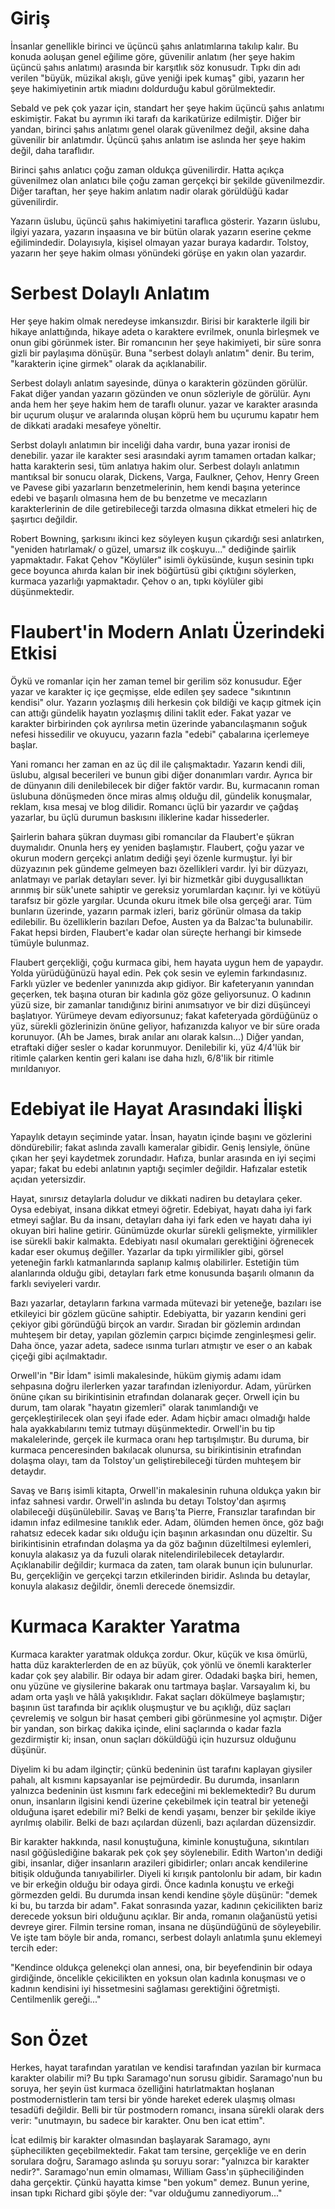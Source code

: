 # Giriş
İnsanlar genellikle birinci ve üçüncü şahıs anlatımlarına takılıp kalır.
Bu konuda aoluşan genel eğilime göre, güvenilir anlatım (her şeye hakim üçüncü şahıs anlatımı) arasında bir karşıtlık söz konusudr.
Tıpkı din adı verilen "büyük, müzikal akışlı, güve yeniği ipek kumaş" gibi, yazarın her şeye hakimiyetinin artık miadını doldurduğu kabul görülmektedir.

Sebald ve pek çok yazar için, standart her şeye hakim üçüncü şahıs anlatımı eskimiştir.
Fakat bu ayrımın iki tarafı da karikatürize edilmiştir.
Diğer bir yandan, birinci şahıs anlatımı genel olarak güvenilmez değil, aksine daha güvenilir bir anlatımdır.
Üçüncü şahıs anlatım ise aslında her şeye hakim değil, daha taraflıdır.

Birinci şahıs anlatıcı çoğu zaman oldukça güvenilirdir.
Hatta açıkça güvenilmez olan anlatıcı bile çoğu zaman gerçekçi bir şekilde güvenilmezdir.
Diğer taraftan, her şeye hakim anlatım nadir olarak görüldüğü kadar güvenilirdir.

Yazarın üslubu, üçüncü şahıs hakimiyetini taraflıca gösterir.
Yazarın üslubu, ilgiyi yazara, yazarın inşaasına ve bir bütün olarak yazarın eserine çekme eğilimindedir.
Dolayısıyla, kişisel olmayan yazar buraya kadardır.
Tolstoy, yazarın her şeye hakim olması yönündeki görüşe en yakın olan yazardır.

# Serbest Dolaylı Anlatım
Her şeye hakim olmak neredeyse imkansızdır.
Birisi bir karakterle ilgili bir hikaye anlattığında, hikaye adeta o karaktere evrilmek, onunla birleşmek ve onun gibi görünmek ister.
Bir romancının her şeye hakimiyeti, bir süre sonra gizli bir paylaşıma dönüşür.
Buna "serbest dolaylı anlatım" denir.
Bu terim, "karakterin içine girmek" olarak da açıklanabilir.

Serbest dolaylı anlatım sayesinde, dünya o karakterin gözünden görülür.
Fakat diğer yandan yazarın gözünden ve onun sözleriyle de görülür.
Aynı anda hem her şeye hakim hem de taraflı olunur.
yazar ve karakter arasında bir uçurum oluşur ve aralarında oluşan köprü hem bu uçurumu kapatır hem de dikkati aradaki mesafeye yöneltir.

Serbst dolaylı anlatımın bir inceliği daha vardır, buna yazar ironisi de denebilir.
yazar ile karakter sesi arasındaki ayrım tamamen ortadan kalkar; hatta karakterin sesi, tüm anlatıya hakim olur.
Serbest dolaylı anlatımın mantıksal bir sonucu olarak, Dickens, Varga, Faulkner, Çehov, Henry Green ve Pavese gibi yazarların benzetmelerinin, hem kendi başına yeterince edebi ve başarılı olmasına hem de bu benzetme ve mecazların karakterlerinin de dile getirebileceği tarzda olmasına dikkat etmeleri hiç de şaşırtıcı değildir.

Robert Bowning, şarkısını ikinci kez söyleyen kuşun çıkardığı sesi anlatırken, "yeniden hatırlamak/ o güzel, umarsız ilk coşkuyu..." dediğinde şairlik yapmaktadır.
Fakat Çehov "Köylüler" isimli öyküsünde, kuşun sesinin tıpkı gece boyunca ahırda kalan bir inek böğürtüsü gibi çıktığını söylerken, kurmaca yazarlığı yapmaktadır.
Çehov o an, tıpkı köylüler gibi düşünmektedir.

# Flaubert'in Modern Anlatı Üzerindeki Etkisi
Öykü ve romanlar için her zaman temel bir gerilim söz konusudur.
Eğer yazar ve karakter iç içe geçmişse, elde edilen şey sadece "sıkıntının kendisi" olur.
Yazarın yozlaşmış dili herkesin çok bildiği ve kaçıp gitmek için can attığı gündelik hayatın yozlaşmış dilini taklit eder.
Fakat yazar ve karakter birbirinden çok ayrılırsa metin üzerinde yabancılaşmanın soğuk nefesi hissedilir ve okuyucu, yazarın fazla "edebi" çabalarına içerlemeye başlar.

Yani romancı her zaman en az üç dil ile çalışmaktadır.
Yazarın kendi dili, üslubu, algısal becerileri ve bunun gibi diğer donanımları vardır.
Ayrıca bir de dünyanın dili denilebilecek bir diğer faktör vardır.
Bu, kurmacanın roman üslubuna dönüşmeden önce miras almış olduğu dil, gündelik konuşmalar, reklam, kısa mesaj ve blog dilidir.
Romancı üçlü bir yazardır ve çağdaş yazarlar, bu üçlü durumun baskısını iliklerine kadar hissederler.

Şairlerin bahara şükran duyması gibi romancılar da Flaubert'e şükran duymalıdır.
Onunla herş ey yeniden başlamıştır.
Flaubert, çoğu yazar ve okurun modern gerçekçi anlatım dediği şeyi özenle kurmuştur.
İyi bir düzyazının pek gündeme gelmeyen bazı özellikleri vardır.
İyi bir düzyazı, anlatmayı ve parlak detayları sever.
İyi bir hizmetkâr gibi duygusallıktan arınmış bir sük'unete sahiptir ve gereksiz yorumlardan kaçınır.
İyi ve kötüyü tarafsız bir gözle yargılar.
Ucunda okuru itmek bile olsa gerçeği arar.
Tüm bunların üzerinde, yazarın parmak izleri, bariz görünür olmasa da takip edilebilir.
Bu özelliklerin bazıları Defoe, Austen ya da Balzac'ta bulunabilir.
Fakat hepsi birden, Flaubert'e kadar olan süreçte herhangi bir kimsede tümüyle bulunmaz.

Flaubert gerçekliği, çoğu kurmaca gibi, hem hayata uygun hem de yapaydır.
Yolda yürüdüğünüzü hayal edin.
Pek çok sesin ve eylemin farkındasınız.
Farklı yüzler ve bedenler yanınızda akıp gidiyor.
Bir kafeteryanın yanından geçerken, tek başına oturan bir kadınla göz göze geliyorsunuz.
O kadının yüzü size, bir zamanlar tanıdığınız birini anımsatıyor ve bir dizi düşünceyi başlatıyor.
Yürümeye devam ediyorsunuz; fakat kafeteryada gördüğünüz o yüz, sürekli gözlerinizin önüne geliyor, hafızanızda kalıyor ve bir süre orada korunuyor. (Ah be James, bırak anılar anı olarak kalsın...)
Diğer yandan, etraftaki diğer sesler o kadar korunmuyor.
Denilebilir ki, yüz 4/4'lük bir ritimle çalarken kentin geri kalanı ise daha hızlı, 6/8'lik bir ritimle mırıldanıyor.

# Edebiyat ile Hayat Arasındaki İlişki
Yapaylık detayın seçiminde yatar.
İnsan, hayatın içinde başını ve gözlerini döndürebilir; fakat aslında zavallı kameralar gibidir.
Geniş lensiyle, önüne çıkan her şeyi kaydetmek zorundadır.
Hafıza, bunlar arasında en iyi seçimi yapar; fakat bu edebi anlatının yaptığı seçimler değildir.
Hafızalar estetik açıdan yetersizdir.

Hayat, sınırsız detaylarla doludur ve dikkati nadiren bu detaylara çeker.
Oysa edebiyat, insana dikkat etmeyi öğretir.
Edebiyat, hayatı daha iyi fark etmeyi sağlar.
Bu da insanı, detayları daha iyi fark eden ve hayatı daha iyi okuyan biri haline getirir.
Günümüzde okurlar sürekli gelişmekte, yirmilikler ise sürekli bakir kalmakta.
Edebiyatı nasıl okumaları gerektiğini öğrenecek kadar eser okumuş değiller.
Yazarlar da tıpkı yirmilikler gibi, görsel yeteneğin farklı katmanlarında saplanıp kalmış olabilirler.
Estetiğin tüm alanlarında olduğu gibi, detayları fark etme konusunda başarılı olmanın da farklı seviyeleri vardır.

Bazı yazarlar, detayların farkına varmada mütevazi bir yeteneğe, bazıları ise etkileyici bir gözlem gücüne sahiptir.
Edebiyatta, bir yazarın kendini geri çekiyor gibi göründüğü birçok an vardır.
Sıradan bir gözlemin ardından muhteşem bir detay, yapılan gözlemin çarpıcı biçimde zenginleşmesi gelir.
Daha önce, yazar adeta, sadece ısınma turları atmıştır ve eser o an kabak çiçeği gibi açılmaktadır.

Orwell'in "Bir İdam" isimli makalesinde, hüküm giymiş adamı idam sehpasına doğru ilerlerken yazar tarafından izleniyordur.
Adam, yürürken önüne çıkan su birikintisinin etrafından dolanarak geçer.
Orwell için bu durum, tam olarak "hayatın gizemleri" olarak tanımlandığı ve gerçekleştirilecek olan şeyi ifade eder.
Adam hiçbir amacı olmadığı halde hala ayakkabılarını temiz tutmayı düşünmektedir.
Orwell'in bu tip makalelerinde, gerçek ile kurmaca oranı hep tartışılmıştır.
Bu duruma, bir kurmaca penceresinden bakılacak olunursa, su birikintisinin etrafından dolaşma olayı, tam da Tolstoy'un geliştirebileceği türden muhteşem bir detaydır.

Savaş ve Barış isimli kitapta, Orwell'in makalesinin ruhuna oldukça yakın bir infaz sahnesi vardır.
Orwell'in aslında bu detayı Tolstoy'dan aşırmış olabileceği düşünülebilir.
Savaş ve Barış'ta Pierre, Fransızlar tarafından bir idamın infaz edilmesine tanıklık eder.
Adam, ölümden hemen önce, göz bağı rahatsız edecek kadar sıkı olduğu için başının arkasından onu düzeltir.
Su birikintisinin etrafından dolaşma ya da göz bağının düzeltilmesi eylemleri, konuyla alakasız ya da fuzuli olarak nitelendirilebilecek detaylardır.
Açıklanabilir değildir; kurmaca da zaten, tam olarak bunun için bulunurlar.
Bu, gerçekliğin ve gerçekçi tarzın etkilerinden biridir.
Aslında bu detaylar, konuyla alakasız değildir, önemli derecede önemsizdir.

# Kurmaca Karakter Yaratma
Kurmaca karakter yaratmak oldukça zordur.
Okur, küçük ve kısa ömürlü, hatta düz karakterlerden de en az büyük, çok yönlü ve önemli karakterler kadar çok şey alabilir.
Bir odaya bir adam girer.
Odadaki başka biri, hemen, onu yüzüne ve giysilerine bakarak onu tartmaya başlar.
Varsayalım ki, bu adam orta yaşlı ve hâlâ yakışıklıdır.
Fakat saçları dökülmeye başlamıştır; başının üst tarafında bir açıklık oluşmuştur ve bu açıklığı, düz saçları çevrelemiş ve solgun bir hasat çemberi gibi görünmesine yol açmıştır.
Diğer bir yandan, son birkaç dakika içinde, elini saçlarında o kadar fazla gezdirmiştir ki; insan, onun saçları döküldüğü için huzursuz olduğunu düşünür.

Diyelim ki bu adam ilginçtir; çünkü bedeninin üst tarafını kaplayan giysiler pahalı, alt kısmını kapsayanlar ise pejmürdedir.
Bu durumda, insanların yalnızca bedeninin üst kısmını fark edeceğini mi beklemektedir?
Bu durum onun, insanların ilgisini kendi üzerine çekebilmek için teatral bir yeteneği olduğuna işaret edebilir mi?
Belki de kendi yaşamı, benzer bir şekilde ikiye ayrılmış olabilir.
Belki de bazı açılardan düzenli, bazı açılardan düzensizdir.

Bir karakter hakkında, nasıl konuştuğuna, kiminle konuştuğuna, sıkıntıları nasıl göğüslediğine bakarak pek çok şey söylenebilir.
Edith Warton'ın dediği gibi, insanlar, diğer insanların arazileri gibidirler; onları ancak kendilerine bitişik olduğunda tanıyabilirler.
Diyeli ki kırışık pantolonlu bir adam, bir kadın ve bir erkeğin olduğu bir odaya girdi.
Önce kadınla konuştu ve erkeği görmezden geldi.
Bu durumda insan kendi kendine şöyle düşünür: "demek ki bu, bu tarzda bir adam". Fakat sonrasında yazar, kadının çekicilikten bariz derecede yoksun biri olduğunu açıklar.
Bir anda, romanın olağanüstü yetisi devreye girer.
Filmin tersine roman, insana ne düşündüğünü de söyleyebilir.
Ve işte tam böyle bir anda, romancı, serbest dolaylı anlatımla şunu eklemeyi tercih eder:

"Kendince oldukça gelenekçi olan annesi, ona, bir beyefendinin bir odaya girdiğinde, öncelikle çekicilikten en yoksun olan kadınla konuşması ve o kadının kendisini iyi hissetmesini sağlaması gerektiğini öğretmişti.
Centilmenlik gereği..."

# Son Özet
Herkes, hayat tarafından yaratılan ve kendisi tarafından yazılan bir kurmaca karakter olabilir mi?
Bu tıpkı Saramago'nun sorusu gibidir.
Saramago'nun bu soruya, her şeyin üst kurmaca özelliğini hatırlatmaktan hoşlanan postmodernistlerin tam tersi bir yönde hareket ederek ulaşmış olması tesadüfi değildir.
Belli bir tür postmodern romancı, insana sürekli olarak ders verir: "unutmayın, bu sadece bir karakter. Onu ben icat ettim".

İcat edilmiş bir karakter olmasından başlayarak Saramago, aynı şüphecilikten geçebilmektedir.
Fakat tam tersine, gerçekliğe ve en derin sorulara doğru, Saramago aslında şu soruyu sorar: "yalnızca bir karakter nedir?".
Saramago'nun emin olmaması, William Gass'ın şüpheciliğinden daha gerçektir.
Çünkü hayatta kimse "ben yokum" demez.
Bunun yerine, insan tıpkı Richard gibi şöyle der: "var olduğumu zannediyorum..."
